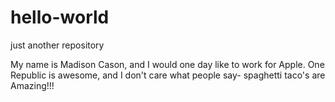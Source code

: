 # hello-world

just another repository

My name is Madison Cason, and I would one day like to work for Apple.
One Republic is awesome, and I don't care what people say- spaghetti taco's are Amazing!!!
